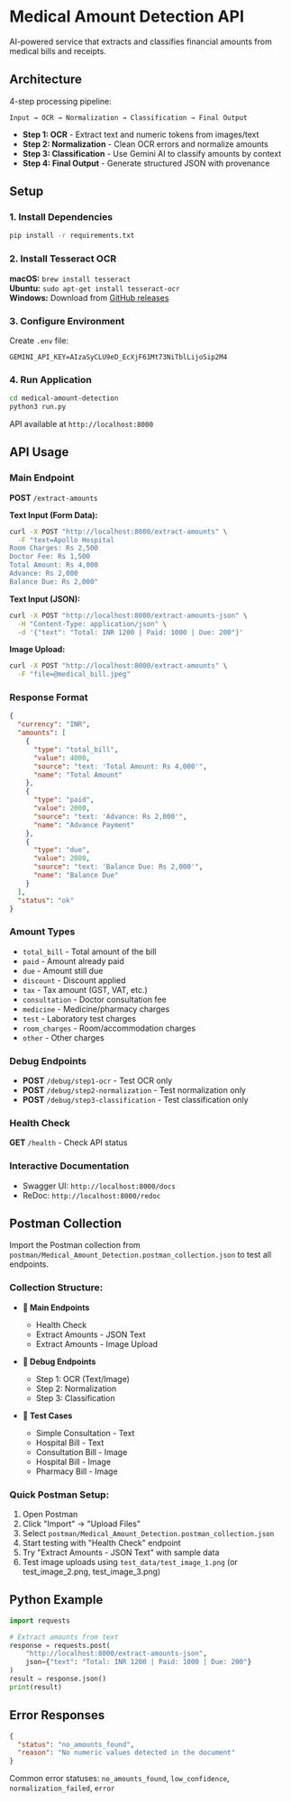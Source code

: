 # Medical Amount Detection API

AI-powered service that extracts and classifies financial amounts from medical bills and receipts.

## Architecture

4-step processing pipeline:

```
Input → OCR → Normalization → Classification → Final Output
```

- **Step 1: OCR** - Extract text and numeric tokens from images/text
- **Step 2: Normalization** - Clean OCR errors and normalize amounts  
- **Step 3: Classification** - Use Gemini AI to classify amounts by context
- **Step 4: Final Output** - Generate structured JSON with provenance

## Setup

### 1. Install Dependencies
```bash
pip install -r requirements.txt
```

### 2. Install Tesseract OCR
**macOS:** `brew install tesseract`  
**Ubuntu:** `sudo apt-get install tesseract-ocr`  
**Windows:** Download from [GitHub releases](https://github.com/UB-Mannheim/tesseract/wiki)

### 3. Configure Environment
Create `.env` file:
```env
GEMINI_API_KEY=AIzaSyCLU9eD_EcXjF61Mt73NiTblLijoSip2M4
```

### 4. Run Application
```bash
cd medical-amount-detection
python3 run.py
```

API available at `http://localhost:8000`

## API Usage

### Main Endpoint
**POST** `/extract-amounts`

**Text Input (Form Data):**
```bash
curl -X POST "http://localhost:8000/extract-amounts" \
  -F "text=Apollo Hospital
Room Charges: Rs 2,500
Doctor Fee: Rs 1,500
Total Amount: Rs 4,000
Advance: Rs 2,000
Balance Due: Rs 2,000"
```

**Text Input (JSON):**
```bash
curl -X POST "http://localhost:8000/extract-amounts-json" \
  -H "Content-Type: application/json" \
  -d '{"text": "Total: INR 1200 | Paid: 1000 | Due: 200"}'
```

**Image Upload:**
```bash
curl -X POST "http://localhost:8000/extract-amounts" \
  -F "file=@medical_bill.jpeg"
```

### Response Format
```json
{
  "currency": "INR",
  "amounts": [
    {
      "type": "total_bill",
      "value": 4000,
      "source": "text: 'Total Amount: Rs 4,000'",
      "name": "Total Amount"
    },
    {
      "type": "paid",
      "value": 2000,
      "source": "text: 'Advance: Rs 2,000'",
      "name": "Advance Payment"
    },
    {
      "type": "due",
      "value": 2000,
      "source": "text: 'Balance Due: Rs 2,000'",
      "name": "Balance Due"
    }
  ],
  "status": "ok"
}
```

### Amount Types
- `total_bill` - Total amount of the bill
- `paid` - Amount already paid
- `due` - Amount still due
- `discount` - Discount applied
- `tax` - Tax amount (GST, VAT, etc.)
- `consultation` - Doctor consultation fee
- `medicine` - Medicine/pharmacy charges
- `test` - Laboratory test charges
- `room_charges` - Room/accommodation charges
- `other` - Other charges

### Debug Endpoints
- **POST** `/debug/step1-ocr` - Test OCR only
- **POST** `/debug/step2-normalization` - Test normalization only  
- **POST** `/debug/step3-classification` - Test classification only

### Health Check
**GET** `/health` - Check API status

### Interactive Documentation
- Swagger UI: `http://localhost:8000/docs`
- ReDoc: `http://localhost:8000/redoc`

## Postman Collection

Import the Postman collection from `postman/Medical_Amount_Detection.postman_collection.json` to test all endpoints.

### Collection Structure:
- **🏥 Main Endpoints**
  - Health Check
  - Extract Amounts - JSON Text
  - Extract Amounts - Image Upload

- **🔧 Debug Endpoints**
  - Step 1: OCR (Text/Image)
  - Step 2: Normalization
  - Step 3: Classification

- **🧪 Test Cases**
  - Simple Consultation - Text
  - Hospital Bill - Text
  - Consultation Bill - Image
  - Hospital Bill - Image
  - Pharmacy Bill - Image

### Quick Postman Setup:
1. Open Postman
2. Click "Import" → "Upload Files"
3. Select `postman/Medical_Amount_Detection.postman_collection.json`
4. Start testing with "Health Check" endpoint
5. Try "Extract Amounts - JSON Text" with sample data
6. Test image uploads using `test_data/test_image_1.png` (or test_image_2.png, test_image_3.png)

## Python Example
```python
import requests

# Extract amounts from text
response = requests.post(
    "http://localhost:8000/extract-amounts-json",
    json={"text": "Total: INR 1200 | Paid: 1000 | Due: 200"}
)
result = response.json()
print(result)
```

## Error Responses
```json
{
  "status": "no_amounts_found",
  "reason": "No numeric values detected in the document"
}
```

Common error statuses: `no_amounts_found`, `low_confidence`, `normalization_failed`, `error`